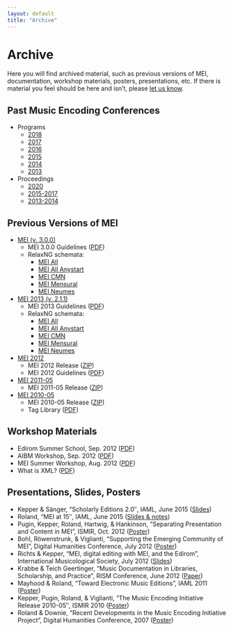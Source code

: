 ```yaml
---
layout: default
title: "Archive"
---
```

# Archive

Here you will find archived material, such as previous versions of MEI, documentation, workshop materials, posters, presentations, etc.  If there is material you feel should be here and isn’t, please [let us know](mailto:info@music-encoding.org).

## Past Music Encoding Conferences

* Programs
    * [2018](../conference/2018ConferenceProgram.pdf)
    * [2017](../conference/2017ConferenceProgram.pdf)
    * [2016](../conference/2016ConferenceProgram.pdf)
    * [2015](../conference/2015ConferenceProgram.pdf)
    * [2014](../conference/2014ConferenceProgram.pdf)
    * [2013](../conference/2013ConferenceProgram.pdf)
* Proceedings
    * [2020](http://dx.doi.org/10.17613/mvxw-x477)
    * [2015-2017](https://doi.org/10.15463/music-1)
    * [2013-2014](http://langzeitarchivierung.bib-bvb.de/delivery/DeliveryManagerServlet?dps_custom_att_1=xepicur&dps_pid=IE2860815)

## Previous Versions of MEI

* [MEI (v. 3.0.0)](https://github.com/music-encoding/music-encoding/releases/tag/v3.0.0)
    * MEI 3.0.0 Guidelines ([PDF](https://github.com/music-encoding/music-encoding/releases/download/v3.0.0/MEI_Guidelines_v3.0.0.pdf))
    * RelaxNG schemata:
         * [MEI All](../schema/3.0.0/mei-all.rng)
         * [MEI All Anystart](../schema/3.0.0/mei-all_anyStart.rng)
         * [MEI CMN](../schema/3.0.0/mei-CMN.rng)
         * [MEI Mensural](../schema/3.0.0/mei-Mensural.rng)
         * [MEI Neumes](../schema/3.0.0/mei-Neumes.rng)
* [MEI 2013 (v. 2.1.1)](https://github.com/music-encoding/music-encoding/releases/tag/MEI2013_v2.1.1)
    * MEI 2013 Guidelines ([PDF](https://github.com/music-encoding/music-encoding/releases/download/MEI2013_v2.1.1/MEI_Guidelines_2013_v2.1.1.pdf))
    * RelaxNG schemata:
         * [MEI All](../schema/2.1.1/mei-all.rng)
         * [MEI All Anystart](../schema/2.1.1/mei-all_anyStart.rng)
         * [MEI CMN](../schema/2.1.1/mei-CMN.rng)
         * [MEI Mensural](../schema/2.1.1/mei-Mensural.rng)
         * [MEI Neumes](../schema/2.1.1/mei-Neumes.rng)
* [MEI 2012](https://github.com/music-encoding/music-encoding/releases/tag/MEI2012_v2.0.0)
    * MEI 2012 Release ([ZIP](https://github.com/music-encoding/music-encoding/archive/MEI2012_v2.0.0.zip))
    * MEI 2012 Guidelines ([PDF](../downloads/MEI_Guidelines_2012_v2.0.0.pdf))
* [MEI 2011-05](https://github.com/music-encoding/music-encoding/releases/tag/MEI_release_2011-05)
    * MEI 2011-05 Release ([ZIP](https://github.com/music-encoding/music-encoding/archive/MEI_release_2011-05.zip))
* [MEI 2010-05](https://github.com/music-encoding/music-encoding/releases/tag/MEI_release_2010-05)
    * MEI 2010-05 Release ([ZIP](https://github.com/music-encoding/music-encoding/archive/MEI_release_2010-05.zip))
    * Tag Library ([PDF](../downloads/MEI_TagLibrary_2010-05.pdf))

## Workshop Materials

* Edirom Summer School, Sep. 2012 ([PDF](../downloads/ESS2012_Einfuehrung_MEI.pdf))
* AIBM Workshop, Sep. 2012 ([PDF](../downloads/AIBM_workshop.pdf))
* MEI Summer Workshop, Aug. 2012 ([PDF](../downloads/Charlottesville_MEI_Encoding_Sessions.pdf))
* What is XML? ([PDF](../downloads/WhatIsXMLhandout.pdf))

## Presentations, Slides, Posters

* Kepper & Sänger, “Scholarly Editions 2.0″, IAML, June 2015 ([Slides](../downloads/KepperSanger_2015-06_IAML.pdf))
* Roland, “MEI at 15″, IAML, June 2015 ([Slides & notes](../downloads/MEIat15_handout.pdf))
* Pugin, Kepper, Roland, Hartwig, & Hankinson, “Separating Presentation and Content in MEI”, ISMIR, Oct. 2012 ([Poster](../downloads/ISMIR2012.pdf))
* Bohl, Röwenstrunk, & Viglianti, “Supporting the Emerging Community of MEI”, Digital Humanities Conference, July 2012 ([Poster](../downloads/DH2012_Poster.pdf))
* Richts & Kepper, “MEI, digital editing with MEI, and the Edirom”, International Musicological Society, July 2012 ([Slides](../downloads/IMS2012.pdf))
* Krabbe & Teich Geertinger, “Music Documentation in Libraries, Scholarship, and Practice”, RISM Conference, June 2012 ([Paper](../downloads/TeichGeertinger_Final.pdf))
* Mayhood & Roland, “Toward Electronic Music Editions”, IAML 2011 ([Poster](../downloads/IAML2011-Poster.pdf))
* Kepper, Pugin, Roland, & Viglianti, “The Music Encoding Initiative Release 2010-05″, ISMIR 2010 ([Poster](../downloads/ismir2010mei.pdf))
* Roland & Downie, “Recent Developments in the Music Encoding Initiative Project”, Digital Humanities Conference, 2007 ([Poster](../downloads/RolandDownie2007poster.pdf))

